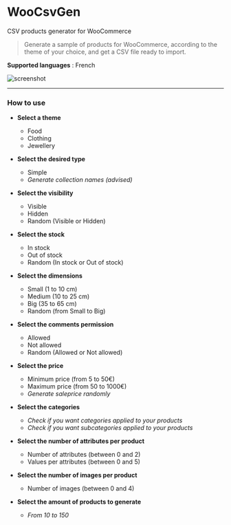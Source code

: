 # WooCsvGen
CSV products generator for WooCommerce

> Generate a sample of products for WooCommerce, according to the theme of your choice, and get a CSV file ready to import.

**Supported languages** : French

![screenshot](https://i.imgur.com/0wD4iqB.jpg)

---

### How to use

* __Select a theme__
  * Food
  * Clothing
  * Jewellery
  
* __Select the desired type__
  * Simple
  * _Generate collection names (advised)_
  
* __Select the visibility__
  * Visible
  * Hidden
  * Random (Visible or Hidden)
  
* __Select the stock__
  * In stock
  * Out of stock
  * Random (In stock or Out of stock)
  
* __Select the dimensions__
  * Small (1 to 10 cm)
  * Medium (10 to 25 cm)
  * Big (35 to 65 cm)
  * Random (from Small to Big)
  
* __Select the comments permission__
  * Allowed
  * Not allowed
  * Random (Allowed or Not allowed)
  
* __Select the price__
  * Minimum price (from 5 to 50€)
  * Maximum price (from 50 to 1000€)
  * _Generate saleprice randomly_
  
* __Select the categories__
  * _Check if you want categories applied to your products_
  * _Check if you want subcategories applied to your products_
  
* __Select the number of attributes per product__
  * Number of attributes (between 0 and 2)
  * Values per attributes (between 0 and 5)
  
* __Select the number of images per product__
  * Number of images (between 0 and 4)
  
* __Select the amount of products to generate__
  * _From 10 to 150_
